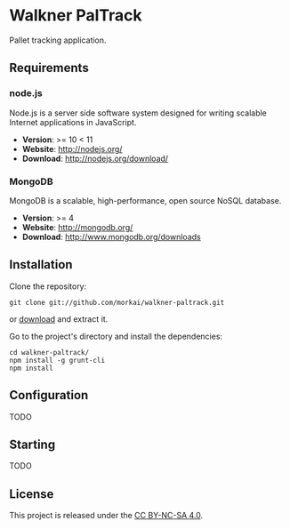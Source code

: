 # Walkner PalTrack

Pallet tracking application.

## Requirements

### node.js

Node.js is a server side software system designed for writing scalable
Internet applications in JavaScript.

  * __Version__: >= 10 < 11
  * __Website__: http://nodejs.org/
  * __Download__: http://nodejs.org/download/

### MongoDB

MongoDB is a scalable, high-performance, open source NoSQL database.

  * __Version__: >= 4
  * __Website__: http://mongodb.org/
  * __Download__: http://www.mongodb.org/downloads

## Installation

Clone the repository:

```
git clone git://github.com/morkai/walkner-paltrack.git
```

or [download](https://github.com/morkai/walkner-paltrack/zipball/master)
and extract it.

Go to the project's directory and install the dependencies:

```
cd walkner-paltrack/
npm install -g grunt-cli
npm install
```

## Configuration

TODO

## Starting

TODO

## License

This project is released under the
[CC BY-NC-SA 4.0](https://raw.github.com/morkai/walkner-paltrack/master/license.md).
